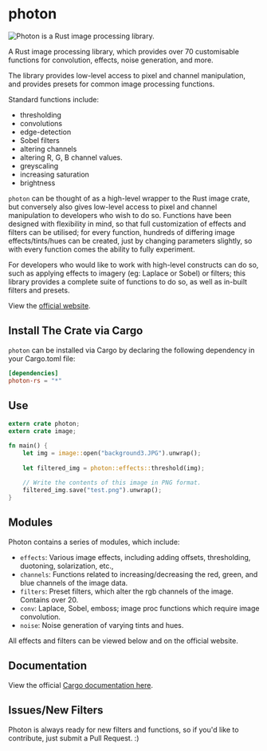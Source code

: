 # photon

![Photon is a Rust image processing library.](https://github.com/silvia-odwyer/photon/blob/master/photon_banner.JPG)

A Rust image processing library, which provides over 70 customisable functions for convolution, effects, noise generation, and more.

The library provides low-level access to pixel and channel manipulation, and provides presets for common image processing functions. 

Standard functions include:
- thresholding
- convolutions
- edge-detection
- Sobel filters
- altering channels
- altering R, G, B channel values.
- greyscaling 
- increasing saturation
- brightness

`photon` can be thought of as a high-level wrapper to the Rust image crate, but conversely also gives low-level access to pixel and channel manipulation 
to developers who wish to do so. Functions have been designed with flexibility in mind, so that full customization of effects and filters can be utilised; for every function, hundreds of differing image effects/tints/hues can be created, just by changing parameters slightly, so with every function comes the ability to fully experiment. 

For developers who would like to work with high-level constructs can do so, such as applying effects to imagery (eg: Laplace or Sobel)
or filters; this library provides a complete suite of functions to do so, as well as in-built filters and presets. 

View the [official website](https://silvia-odwyer.github.io/photon).

## Install The Crate via Cargo
`photon` can be installed via Cargo by declaring the following dependency in your Cargo.toml file:
```toml
[dependencies]
photon-rs = "*"
```

## Use 
```rust
extern crate photon;
extern crate image;

fn main() {
    let img = image::open("background3.JPG").unwrap();
    
    let filtered_img = photon::effects::threshold(img);
    
    // Write the contents of this image in PNG format.
    filtered_img.save("test.png").unwrap();
}
```

## Modules 
Photon contains a series of modules, which include:

- `effects`: Various image effects, including adding offsets, thresholding, duotoning, solarization, etc.,
- `channels`: Functions related to increasing/decreasing the red, green, and blue channels of the image data.
- `filters`: Preset filters, which alter the rgb channels of the image. Contains over 20. 
- `conv`: Laplace, Sobel, emboss; image proc functions which require image convolution. 
-  `noise`: Noise generation of varying tints and hues. 

All effects and filters can be viewed below and on the official website.

## Documentation
View the official [Cargo documentation here](https://cargo.io/photon-rs). 

## Issues/New Filters
Photon is always ready for new filters and functions, so if you'd like to contribute, just submit a Pull Request. :)